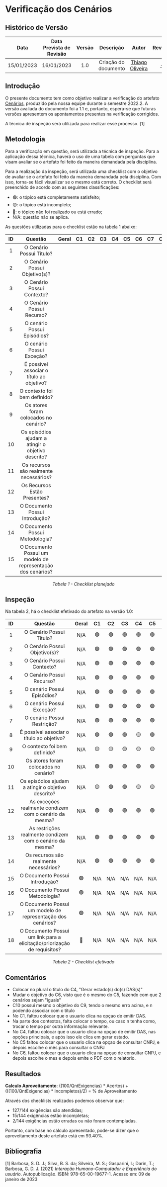 # Verificação dos Cenários
## <a>Histórico de Versão</a>
|    Data    | Data Prevista de Revisão | Versão |      Descrição       |                     Autor                      |                  Revisor                   |
| :--------: | :----------------------: | :----: | :------------------: | :--------------------------------------------: | :----------------------------------------: |
| 15/01/2023 |        16/01/2023        |  1.0   | Criação do documento | [Thiago Oliveira](https://github.com/Thiab394) | [-](https://github.com/) |

## <a>Introdução</a>
O presente documento tem como objetivo realizar a verificação do artefato [Cenários](../../../Tarefas/Cenario.md), 
produzido pela nossa equipe durante o semestre 2022.2. A versão avaliada do documento foi a 1.1 e, portanto, espera-se que futuras versões 
apresentem os apontamentos presentes na verificação corrigidos.

A técnica de inspeção será utilizada para realizar esse processo. [1]

## <a>Metodologia</a>
Para a verificação em questão, será utilizada a técnica de inspeção. Para a aplicação dessa técnica, haverá o uso de uma 
tabela com perguntas que visam avaliar se o artefato foi feito da maneira demandada pela disciplina. 

Para a realização da inspeção, será utilizada uma checklist com o objetivo de avaliar se o artefato foi feito da
maneira demandada pela disciplina. Com isso, torna-se fácil visualizar se o mesmo está correto. O checklist será preenchido de acordo com as seguintes classificações:

* 🟢: o tópico está completamente satisfeito;
* 🟡: o tópico está incompleto;
* 🔴: o tópico não foi realizado ou está errado;
* N/A: questão não se aplica.

As questões utilizadas para o checklist estão na tabela 1 abaixo:

<center>
  
|  ID   |                           Questão                           | Geral |  C1   |  C2   |  C3   |  C4   |  C5   |  C6   |  C7   |  C8   |  C9   |  C10  |
| :---: | :---------------------------------------------------------: | :---: | :---: | :---: | :---: | :---: | :---: | :---: | :---: | :---: | :---: | :---: |
|   1   |                  O Cenário Possui Título?                   |       |       |       |       |       |       |       |       |       |       |       |
|   2   |                O Cenário Possui Objetivo(s)?                |       |       |       |       |       |       |       |       |       |       |       |
|   3   |                 O Cenário Possui Contexto?                  |       |       |       |       |       |       |       |       |       |       |       |
|   4   |                  O Cenário Possui Recurso?                  |       |       |       |       |       |       |       |       |       |       |       |
|   5   |                 O cenário Possui Episódios?                 |       |       |       |       |       |       |       |       |       |       |       |
|   6   |                  O cenário Possui Exceção?                  |       |       |       |       |       |       |       |       |       |       |       |
|   7   |          É possível associar o título ao objetivo?          |       |       |       |       |       |       |       |       |       |       |       |
|   8   |                O contexto foi bem definido?                 |       |       |       |       |       |       |       |       |       |       |       |
|   9   |            Os atores foram colocados no cenário?            |       |       |       |       |       |       |       |       |       |       |       |
|  10   |     Os episódios ajudam a atingir o objetivo descrito?      |       |       |       |       |       |       |       |       |       |       |       |
|  11   |           Os recursos são realmente necessários?            |       |       |       |       |       |       |       |       |       |       |       |
|  12   |                Os Recursos Estão Presentes?                 |       |       |       |       |       |       |       |       |       |       |       |
|  13   |               O Documento Possui Introdução?                |       |       |       |       |       |       |       |       |       |       |       |
|  14   |               O Documento Possui Metodologia?               |       |       |       |       |       |       |       |       |       |       |       |
|  15   | O Documento Possui um modelo de representação dos cenários? |       |       |       |       |       |       |       |       |       |       |       |
  
*Tabela 1 - Checklist planejado*

</center>

## <a>Inspeção</a>

Na tabela 2, há o checklist efetivado do artefato na versão 1.0:

<center>

  
|  ID   |                           Questão                           | Geral |  C1   |  C2   |  C3   |  C4   |  C5   |  C6   |  C7   |  C8   |  C9   |  C10  |
| :---: | :---------------------------------------------------------: | :---: | :---: | :---: | :---: | :---: | :---: | :---: | :---: | :---: | :---: | :---: |
|   1   |                  O Cenário Possui Título?                   |  N/A  |   🟢   |   🟢   |   🟢   |   🟢   |   🟢   |   🟢   |   🟢   |   🟢   |   🟢   |   🟢   |
|   2   |                O Cenário Possui Objetivo(s)?                |  N/A  |   🟢   |   🟢   |   🟢   |   🟢   |   🟢   |   🟢   |   🟢   |   🟢   |   🟢   |   🟢   |
|   3   |                 O Cenário Possui Contexto?                  |  N/A  |   🟢   |   🟢   |   🟢   |   🟢   |   🟢   |   🟢   |   🟢   |   🟢   |   🟢   |   🟢   |
|   4   |                  O Cenário Possui Recurso?                  |  N/A  |   🟢   |   🟢   |   🟢   |   🟢   |   🟢   |   🟢   |   🟢   |   🟢   |   🟢   |   🟢   |
|   5   |                 O cenário Possui Episódios?                 |  N/A  |   🟢   |   🟢   |   🟢   |   🟢   |   🟢   |   🟢   |   🟢   |   🟢   |   🟢   |   🟢   |
|   6   |                  O cenário Possui Exceção?                  |  N/A  |   🟢   |   🟢   |   🟢   |   🟢   |   🟢   |   🟢   |   🟢   |   🟢   |   🟢   |   🟢   |
|   7   |                  O cenário Possui Restrição?                |  N/A  |   🟢   |   🟢   |   🟢   |   🟢   |   🟢   |   🟢   |   🟢   |   🟢   |   🟢   |   🟢   |
|   8   |          É possível associar o título ao objetivo?          |  N/A  |   🟢   |   🟢   |   🟢   |   🟡   |   🟢   |   🔴   |   🟢   |   🟢   |   🟢   |   🔴   |
|   9   |                O contexto foi bem definido?                 |  N/A  |   🟡   |   🟡   |   🟡   |   🟡   |   🟡   |   🟡   |   🟡   |   🟡   |   🟡   |   🟡   |
|   10  |            Os atores foram colocados no cenário?            |  N/A  |   🟢   |   🟢   |   🟢   |   🟢   |   🟢   |   🟢   |   🟢   |   🟢   |   🟢   |   🟢   |
|  11   |     Os episódios ajudam a atingir o objetivo descrito?      |  N/A  |   🟡   |   🟢   |   🟢   |   🟡   |   🟡   |   🟡   |   🟢   |   🟢   |   🟢   |   🟢   |
|  12   |     As exceções realmente condizem com o cenário da mesma?  |  N/A  |   🟢   |   🟢   |   🟢   |   🟢   |   🟢   |   🟢   |   🟢   |   🟢   |   🟢   |   🟢   |
|  13   |    As restrições realmente condizem com o cenário da mesma? |  N/A  |   🟢   |   🟢   |   🟢   |   🟢   |   🟢   |   🟢   |   🟢   |   🟢   |   🟢   |   🟢   |
|  14   |           Os recursos são realmente necessários?            |  N/A  |   🟢   |   🟢   |   🟢   |   🟢   |   🟢   |   🟢   |   🟢   |   🟢   |   🟢   |   🟢   |
|  15   |               O Documento Possui Introdução?                |   🟢   |  N/A  |  N/A  |  N/A  |  N/A  |  N/A  |  N/A  |  N/A  |  N/A  |  N/A  |  N/A  |
|  16   |               O Documento Possui Metodologia?               |   🟢   |  N/A  |  N/A  |  N/A  |  N/A  |  N/A  |  N/A  |  N/A  |  N/A  |  N/A  |  N/A  |
|  17   | O Documento Possui um modelo de representação dos cenários? |   🟢   |  N/A  |  N/A  |  N/A  |  N/A  |  N/A  |  N/A  |  N/A  |  N/A  |  N/A  |  N/A  |
|  18   | O Documento Possui um link para a elicitação/priorização de requisitos? |   🔴   |  N/A  |  N/A  |  N/A  |  N/A  |  N/A  |  N/A  |  N/A  |  N/A  |  N/A  |  N/A  |
  
*Tabela 2 - Checklist efetivado*

</center>

## <a>Comentários</a>

* Colocar no plural o titulo do C4, "Gerar estado(s) do(s) DAS(s)"
* Mudar o objetivo do C6, visto que é o mesmo do C5, fazendo com que 2 cenários sejam "iguais"
* C10 possui mesmo o objetivo do C9, tendo o mesmo erro acima, e n podendo associar com o titulo
* No C1, faltou colocar que o usuario clica na opçao de emitir DAS.
* Na parte dos contextos, falta colocar o tempo, ou caso n tenha como, trocar o tempo por outra informação relevante.
* No C4, faltou colocar que o usuario clica na opçao de emitir DAS, nas opções principais, e após isso ele clica em gerar estado.
* No C5 faltou colocar que o usuario clica na opçao de consultar CNPJ, e depois escolhe o mês para consultar o CNPJ
* No C6, faltou colocar que o usuario clica na opçao de consultar CNPJ, e depois escolhe o mes e depois emite o PDF com o relatorio.

## <a>Resultados</a>
<a>**Calculo Aproveitamento**</a>: ((100/QntExigencias) * Acertos) + (((100/QntExigencias) * Incompletos)/2) = % de Aproveitamento

Através dos checklists realizados podemos observar que:

* 127/144 exigências são atendidas;
* 15/144 exigências estão incompletas;
* 2/144 exigências estão erradas ou não foram contempladas.

Portanto, com base no cálculo apresentado, pode-se dizer que o aproveitamento deste artefato está em 93.40%.

## <a>Bibliografia</a>

[1] Barbosa, S. D. J.; Silva, B. S. da; Silveira, M. S.; Gasparini, I.; Darin, T.; Barbosa, G. D. J. (2021) _Interação Humano-Computador e Experiência do usuário_. Autopublicação. ISBN: 978-65-00-19677-1. Acesso em: 09 de janeiro de 2023

